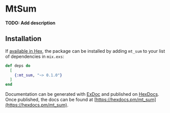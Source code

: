 # MtSum

**TODO: Add description**

## Installation

If [available in Hex](https://hex.pm/docs/publish), the package can be installed
by adding `mt_sum` to your list of dependencies in `mix.exs`:

```elixir
def deps do
  [
    {:mt_sum, "~> 0.1.0"}
  ]
end
```

Documentation can be generated with [ExDoc](https://github.com/elixir-lang/ex_doc)
and published on [HexDocs](https://hexdocs.pm). Once published, the docs can
be found at [https://hexdocs.pm/mt_sum](https://hexdocs.pm/mt_sum).

